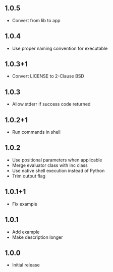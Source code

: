 ## 1.0.5

* Convert from lib to app

## 1.0.4

* Use proper naming convention for executable

## 1.0.3+1

* Convert LICENSE to 2-Clause BSD

## 1.0.3

* Allow stderr if success code returned

## 1.0.2+1

* Run commands in shell

## 1.0.2

* Use positional parameters when applicable
* Merge evaluator class with inc class
* Use native shell execution instead of Python
* Trim output flag

## 1.0.1+1

* Fix example

## 1.0.1

* Add example
* Make description longer

## 1.0.0

* Initial release
